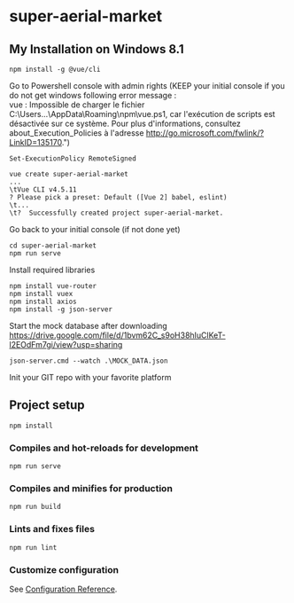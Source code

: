 # super-aerial-market

## My Installation on Windows 8.1
```
npm install -g @vue/cli
```
Go to Powershell console with admin rights  (KEEP your initial console if you do not get windows following error message :</br>
vue : Impossible de charger le fichier C:\Users\...\AppData\Roaming\npm\vue.ps1, car l'exécution de scripts est désactivée sur ce système. Pour plus d'informations, consultez about_Execution_Policies à l'adresse http://go.microsoft.com/fwlink/?LinkID=135170.")
```
Set-ExecutionPolicy RemoteSigned

vue create super-aerial-market
...
\tVue CLI v4.5.11
? Please pick a preset: Default ([Vue 2] babel, eslint)
\t...
\t?  Successfully created project super-aerial-market.
```
Go back to your initial console (if not done yet)
```
cd super-aerial-market
npm run serve
```
Install required libraries
```
npm install vue-router
npm install vuex
npm install axios
npm install -g json-server
```
Start the mock database after downloading https://drive.google.com/file/d/1bvm62C_s9oH38hIuClKeT-l2EOdFm7gi/view?usp=sharing
```
json-server.cmd --watch .\MOCK_DATA.json
```
Init your GIT repo with your favorite platform


## Project setup
```
npm install
```

### Compiles and hot-reloads for development
```
npm run serve
```

### Compiles and minifies for production
```
npm run build
```

### Lints and fixes files
```
npm run lint
```

### Customize configuration
See [Configuration Reference](https://cli.vuejs.org/config/).
